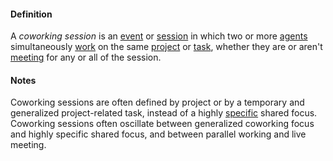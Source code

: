 #### Definition
A *coworking session* is an [event](https://github.com/gcassel/Modular-Organization-Terminology/blob/master/terms/event.md) or [session](https://github.com/gcassel/Modular-Organization-Terminology/blob/master/terms/session.md) in which two or more [agents](https://github.com/gcassel/Modular-Organization-Terminology/blob/master/terms/agent.md) simultaneously [work](https://github.com/gcassel/Modular-Organization-Terminology/blob/master/terms/work.md) on the same [project](https://github.com/gcassel/Modular-Organization-Terminology/blob/master/terms/project.md) or [task](https://github.com/gcassel/Modular-Organization-Terminology/blob/master/terms/task.md), whether they are or aren't [meeting](https://github.com/gcassel/Modular-Organization-Terminology/blob/master/terms/meet.md) for any or all of the session.

#### Notes
Coworking sessions are often defined by project or by a temporary and generalized project-related task, instead of a highly [specific](https://github.com/gcassel/Modular-Organization-Terminology/blob/master/terms/specific.md) shared focus.  Coworking sessions often oscillate between generalized coworking focus and highly specific shared focus, and between parallel working and live meeting.
